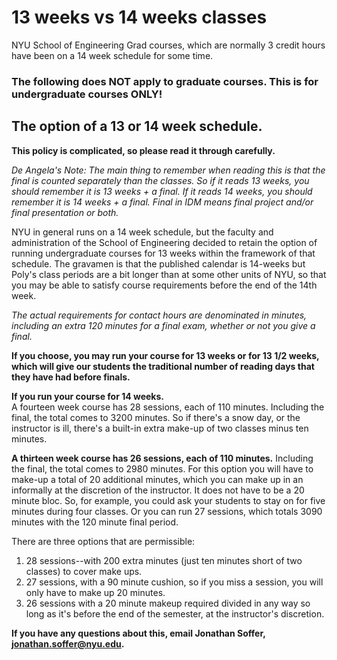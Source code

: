 # 13 weeks vs 14 weeks classes

NYU School of Engineering Grad courses, which are normally 3 credit hours have been on a 14 week schedule for some time.

### The following does NOT apply to graduate courses. This is for undergraduate courses ONLY!

## The option of a 13 or 14 week schedule.

**This policy is complicated, so please read it through carefully.**

_De Angela's Note: The main thing to remember when reading this is that the final is counted separately than the classes. So if it reads 13 weeks, you should remember it is 13 weeks + a final. If it reads 14 weeks, you should remember it is 14 weeks + a final. Final in IDM means final project and/or final presentation or both._

NYU in general runs on a 14 week schedule, but the faculty and administration of the School of Engineering decided to retain the option of running undergraduate courses for 13 weeks within the framework of that schedule. The gravamen is that the published calendar is 14-weeks but Poly's class periods are a bit longer than at some other units of NYU, so that you may be able to satisfy course requirements before the end of the 14th week.

_The actual requirements for contact hours are denominated in minutes, including an extra 120 minutes for a final exam, whether or not you give a final._

**If you choose, you may run your course for 13 weeks or for 13 1/2 weeks, which will give our students the traditional number of reading days that they have had before finals.**

**If you run your course for 14 weeks.**  
A fourteen week course has 28 sessions, each of 110 minutes. Including the final, the total comes to 3200 minutes. So if there's a snow day, or the instructor is ill, there's a built-in extra make-up of two classes minus ten minutes.

**A thirteen week course has 26 sessions, each of 110 minutes.** Including the final, the total comes to 2980 minutes. For this option you will have to make-up a total of 20 additional minutes, which you can make up in an informally at the discretion of the instructor. It does not have to be a 20 minute bloc. So, for example, you could ask your students to stay on for five minutes during four classes. Or you can run 27 sessions, which totals 3090 minutes with the 120 minute final period.

There are three options that are permissible:

1. 28 sessions--with 200 extra minutes \(just ten minutes short of two classes\) to cover make ups.
2. 27 sessions, with a 90 minute cushion, so if you miss a session, you will only have to  make up 20 minutes.
3. 26 sessions with a 20 minute makeup required divided in any way so long as it's before the end of the semester, at the instructor's discretion.

**If you have any questions about this, email Jonathan Soffer, jonathan.soffer@nyu.edu.**

